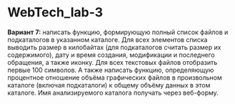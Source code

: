 # WebTech_lab-3
<strong>Вариант 7:</strong> написать функцию, формирующую полный список файлов и подкаталогов в указанном каталоге. Для всех элементов списка выводить размер в килобайтах (для подкаталогов считать размер их содержимого), дату и время создания, модификации и последнего обращения, а также иконку. Для всех текстовых файлов отобразить первые 100 символов. А также написать функцию, определяющую процентное отношение объёма графических файлов в произвольном каталоге (включая подкаталоги) к общему объёму данных в этом каталоге. Имя анализируемого каталога получать через веб-форму.
